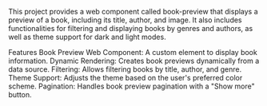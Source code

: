 This project provides a web component called book-preview that displays a preview of a book, including its title, author, and image. It also includes functionalities for filtering and displaying books by genres and authors, as well as theme support for dark and light modes.

Features
Book Preview Web Component: A custom element to display book information.
Dynamic Rendering: Creates book previews dynamically from a data source.
Filtering: Allows filtering books by title, author, and genre.
Theme Support: Adjusts the theme based on the user's preferred color scheme.
Pagination: Handles book preview pagination with a "Show more" button.